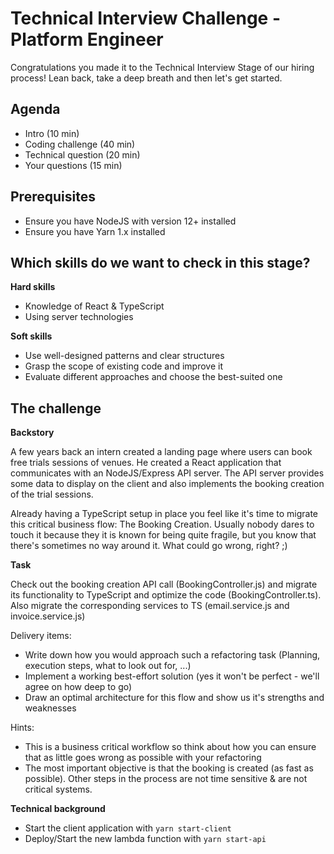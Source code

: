 # Technical Interview Challenge - Platform Engineer

Congratulations you made it to the Technical Interview Stage of our hiring process! Lean back, take a deep breath and then let's get started.

## Agenda

- Intro (10 min)
- Coding challenge (40 min)
- Technical question (20 min)
- Your questions (15 min)

## Prerequisites

- Ensure you have NodeJS with version 12+ installed
- Ensure you have Yarn 1.x installed

## Which skills do we want to check in this stage?

**Hard skills**

- Knowledge of React & TypeScript
- Using server technologies

**Soft skills**

- Use well-designed patterns and clear structures
- Grasp the scope of existing code and improve it
- Evaluate different approaches and choose the best-suited one

## The challenge

**Backstory**

A few years back an intern created a landing page where users can book free trials sessions of venues.
He created a React application that communicates with an NodeJS/Express API server. The API server provides some data to 
display on the client and also implements the booking creation of the trial sessions.

Already having a TypeScript setup in place you feel like it's time to migrate this critical business flow: The Booking Creation.
Usually nobody dares to touch it because they it is known for being quite fragile, but you know that there's sometimes no way around it.
What could go wrong, right? ;)

**Task**

Check out the booking creation API call (BookingController.js) and migrate its functionality to TypeScript and optimize the code (BookingController.ts).
Also migrate the corresponding services to TS (email.service.js and invoice.service.js)

Delivery items:
- Write down how you would approach such a refactoring task (Planning, execution steps, what to look out for, ...)
- Implement a working best-effort solution (yes it won't be perfect - we'll agree on how deep to go)
- Draw an optimal architecture for this flow and show us it's strengths and weaknesses

Hints:
- This is a business critical workflow so think about how you can ensure that as little goes wrong as possible with your refactoring
- The most important objective is that the booking is created (as fast as possible). Other steps in the process are not time sensitive & are not critical systems.

**Technical background**

- Start the client application with `yarn start-client`
- Deploy/Start the new lambda function with `yarn start-api`
